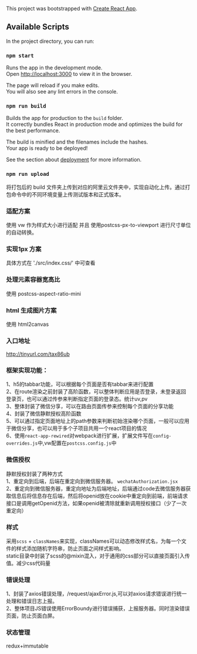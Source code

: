 This project was bootstrapped with [Create React App](https://github.com/facebook/create-react-app).

## Available Scripts

In the project directory, you can run:

### `npm start`

Runs the app in the development mode.<br />
Open [http://localhost:3000](http://localhost:3000) to view it in the browser.

The page will reload if you make edits.<br />
You will also see any lint errors in the console.

### `npm run build`

Builds the app for production to the `build` folder.<br />
It correctly bundles React in production mode and optimizes the build for the best performance.

The build is minified and the filenames include the hashes.<br />
Your app is ready to be deployed!

See the section about [deployment](https://facebook.github.io/create-react-app/docs/deployment) for more information.

### `npm run upload`

将打包后的 build 文件夹上传到对应的阿里云文件夹中，实现自动化上传。通过打包命令中的不同环境变量上传测试版本和正式版本。

### 适配方案
使用 vw 作为样式大小进行适配 并且 使用postcss-px-to-viewport 进行尺寸单位的自动转换。
### 实现1px 方案
具体方式在 './src/index.css/' 中可查看
### 处理元素容器宽高比
使用 postcss-aspect-ratio-mini
### html 生成图片方案 
使用 html2canvas
### 入口地址
http://tinyurl.com/tax86ub


### 框架实现功能：
1、h5的tabbar功能，可以根据每个页面是否有tabbar来进行配置<br/>
2、在route渲染之前封装了高阶函数，可以整体判断应用是否登录，未登录返回登录页，也可以通过传参来判断指定页面的登录态。统计uv,pv<br/>
3、整体封装了微信分享，可以在路由页面传参来控制每个页面的分享功能<br/>
4、封装了微信静默授权高阶函数<br/>
5、可以通过指定页面地址上的path参数来判断初始渲染哪个页面，一般可以应用于微信分享，也可以用于多个子项目共用一个react项目的情况<br/>
6、使用`react-app-rewired`对webpack进行扩展，扩展文件写在`config-overrides.js`中,vw配置在`postcss.config.js`中

### 微信授权
静默授权封装了两种方式<br/>
1、重定向到后端，后端在重定向到微信服务器。 `wechatAuthorization.jsx`<br/>
2、重定向到微信服务器，重定向地址为后端地址，后端通过code去微信服务器获取信息后将信息存在后端，然后将openid放在cookie中重定向到前端，前端请求接口是调用getOpenid方法，如果openid被清除就重新调用授权接口（少了一次重定向）

### 样式
采用`scss` + `classNames`来实现，classNames可以动态修改样式名，为每一个文件的样式添加随机字符串，防止页面之间样式影响。<br/>
static目录中封装了scss的@mixin混入，对于通用的css部分可以直接页面引入传值。减少css代码量

### 错误处理

1、封装了axios错误处理，/request/ajaxError.js,可以对axios请求错误进行统一处理和错误日志上报。<br/>
2、整体项目JS错误使用ErrorBoundy进行错误捕获，上报服务器。同时渲染错误页面，防止页面白屏。


### 状态管理
redux+immutable


